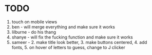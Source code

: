 # TODO 

1. touch on mobile views 
2. ben -  will merge everything and make sure it works 
3. lilburne - do his thang
4. shanye - will fix the fucking function and make sure it works 
5. sameer - 2. make title look better, 3. make buttons centered, 4. add fonts, 5. on hover of letters to guess, change to J clicker 